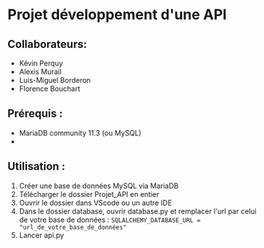 # Projet développement d'une API

## Collaborateurs:
- Kévin Perquy
- Alexis Murail
- Luis-Miguel Borderon
- Florence Bouchart

## Prérequis :
- MariaDB community 11.3 (ou MySQL)
- 

## Utilisation : 
1. Créer une base de données MySQL via MariaDB
2. Télécharger le dossier Projet_API en entier
3. Ouvrir le dossier dans VScode ou un autre IDE
4. Dans le dossier database, ouvrir database.py et remplacer l'url par celui de votre base de données :
   ```SQLALCHEMY_DATABASE_URL = "url_de_votre_base_de_données"```
5. Lancer api.py
